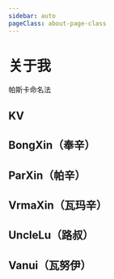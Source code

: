 ```yaml
---
sidebar: auto
pageClass: about-page-class
---
```


# 关于我

帕斯卡命名法

## KV

<!-- <img src="./images/kv.png" style="margin-top:10px;"> -->

## BongXin（奉辛）

<!-- <img src="./images/bong.png" style="margin-top:10px;"> -->

## ParXin（帕辛）

<!-- <img src="./images/par.png" style="margin-top:10px;"> -->

## VrmaXin（瓦玛辛）

<!-- <img src="./images/vrma.png" style="margin-top:10px;"> -->

## UncleLu（路叔）

<!-- <img src="./images/uncle_lu.png" style="margin-top:10px;"> -->

## Vanui（瓦努伊）

<!-- <img src="./images/vanui.png" style="margin-top:10px;"> -->
